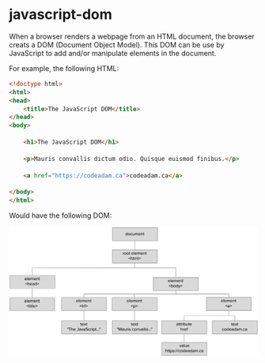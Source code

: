 # javascript-dom

When a browser renders a webpage from an HTML document, the browser creats a DOM (Document Object Model). This DOM can be use by JavaScript to add and/or manipulate elements in the document.

For example, the following HTML:

```html
<!doctype html>
<html>
<head>
    <title>The JavaScript DOM</title>
</head>
<body>

    <h1>The JavaScript DOM</h1>

    <p>Mauris convallis dictum odio. Quisque euismod finibus.</p>

    <a href="https://codeadam.ca">codeadam.ca</a>
    
</body>
</html>
```

Would have the following DOM:

![Tinkercad Circuit](https://raw.githubusercontent.com/codeadamca/javascript-dom/main/dom-chart.png)
